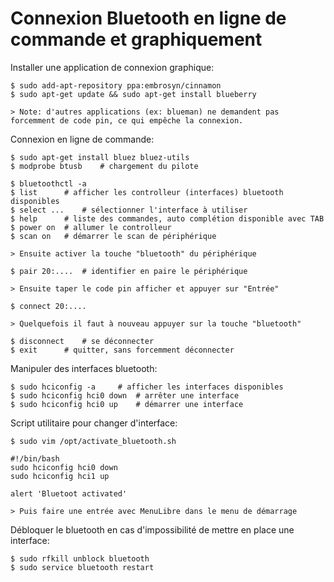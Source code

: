 # Connexion Bluetooth en ligne de commande et graphiquement

Installer une application de connexion graphique:

	$ sudo add-apt-repository ppa:embrosyn/cinnamon  
	$ sudo apt-get update && sudo apt-get install blueberry

	> Note: d'autres applications (ex: blueman) ne demandent pas forcemment de code pin, ce qui empêche la connexion.

Connexion en ligne de commande:

	$ sudo apt-get install bluez bluez-utils
	$ modprobe btusb 	# chargement du pilote

	$ bluetoothctl -a
	$ list		# afficher les controlleur (interfaces) bluetooth disponibles
	$ select ...	# sélectionner l'interface à utiliser
	$ help 		# liste des commandes, auto complétion disponible avec TAB
	$ power on 	# allumer le controlleur
	$ scan on	# démarrer le scan de périphérique

	> Ensuite activer la touche "bluetooth" du périphérique

	$ pair 20:....	# identifier en paire le périphérique

	> Ensuite taper le code pin afficher et appuyer sur "Entrée"

	$ connect 20:....

	> Quelquefois il faut à nouveau appuyer sur la touche "bluetooth"

	$ disconnect	# se déconnecter
	$ exit		# quitter, sans forcemment déconnecter


Manipuler des interfaces bluetooth:

	$ sudo hciconfig -a		# afficher les interfaces disponibles
	$ sudo hciconfig hci0 down	# arrêter une interface
	$ sudo hciconfig hci0 up	# démarrer une interface

Script utilitaire pour changer d'interface:

	$ sudo vim /opt/activate_bluetooth.sh

	#!/bin/bash
	sudo hciconfig hci0 down
	sudo hciconfig hci1 up

	alert 'Bluetoot activated'

	> Puis faire une entrée avec MenuLibre dans le menu de démarrage

Débloquer le bluetooth en cas d'impossibilité de mettre en place une interface:

	$ sudo rfkill unblock bluetooth
	$ sudo service bluetooth restart
